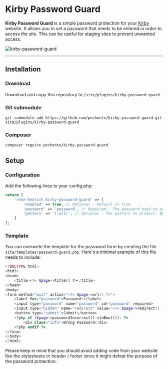 # Kirby Password Guard

**Kirby Password Guard** is a simple password protection for your [Kirby](https://getkirby.com/) website. It allows you
to
set a password that needs to be entered in order to access the site. This can be useful for staging sites to prevent
unwanted access.

![kirby-password-guard](https://github.com/user-attachments/assets/2e4596a7-56a9-4084-8b5c-4c3358e4f34c)

****

## Installation

### Download

Download and copy this repository to `/site/plugins/kirby-password-guard`.

### Git submodule

```
git submodule add https://github.com/pechente/kirby-password-guard.git site/plugins/kirby-password-guard
```

### Composer

```
composer require pechente/kirby-password-guard
```

## Setup

### Configuration

Add the following lines to your config.php:

```php
return [
    'rene-henrich.kirby-password-guard' => [
        'enabled' => true, // Optional - default is true
        'password' => 'password', // Required - The password used to access the site
        'pattern' => '(:all)', // Optional - The pattern to protect. By default, all pages are protected. Check the Kirby documentation for more information.
    ]
];
```

### Template

You can overwrite the template for the password form by creating the file `site/templates/password-guard.php`. Here's a
minimal example of this file needs to include:

```php
<!DOCTYPE html>
<html>
<head>
    <title><?= $page->title() ?></title>
</head>
<body>
<form method="post" action="<?= $page->url() ?>">
    <label for="password">Password:</label>
    <input type="password" name="password" id="password" required>
    <input type="hidden" name="redirect" value="<?= $page->redirect() ?>">
    <button type="submit">Submit</button>
    <?php if ($page->passwordIncorrect()->toBool()): ?>
        <div class="info">Wrong Password</div>
    <?php endif ?>
</form>
</body>
</html>
```

Please keep in mind that you should avoid adding code from your website like the stylesheets or header / footer since it
might defeat the purpose of the password protection.
